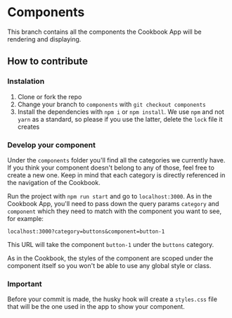 # Components

This branch contains all the components the Cookbook App will be rendering and displaying.

## How to contribute

### Instalation

1. Clone or fork the repo
2. Change your branch to `components` with `git checkout components`
3. Install the dependencies with `npm i` or `npm install`. We use `npm` and not `yarn` as a standard, so please if you use the latter, delete the `lock` file it creates

### Develop your component

Under the `components` folder you'll find all the categories we currently have. If you think your component doesn't belong to any of those, feel free to create a new one. Keep in mind that each category is directly referenced in the navigation of the Cookbook.

Run the project with `npm run start` and go to `localhost:3000`. As in the Cookbook App, you'll need to pass down the query params `category` and `component` which they need to match with the component you want to see, for example:

`localhost:3000?category=buttons&component=button-1`

This URL will take the component `button-1` under the `buttons` category.

As in the Cookbook, the styles of the component are scoped under the component itself so you won't be able to use any global style or class.

### Important

Before your commit is made, the husky hook will create a `styles.css` file that will be the one used in the app to show your component.
